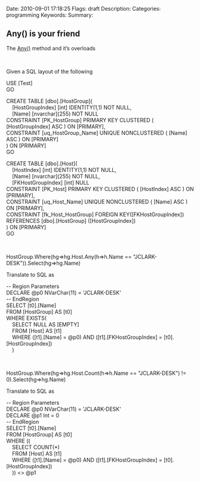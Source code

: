 Date: 2010-09-01 17:18:25
Flags: draft
Description:
Categories: programming
Keywords:
Summary:

## Any() is your friend

<p>The <a title="Enumerable.Any Method" href="http://msdn.microsoft.com/en-us/library/system.linq.enumerable.any.aspx">Any()</a> method and it’s overloads</p>  <p>&#160;</p>  <p>Given a SQL layout of the following</p>  <p>USE [Test]   <br />GO </p>  <p>CREATE TABLE [dbo].[HostGroup](   <br />&#160;&#160;&#160; [HostGroupIndex] [int] IDENTITY(1,1) NOT NULL,    <br />&#160;&#160;&#160; [Name] [nvarchar](255) NOT NULL    <br /> CONSTRAINT [PK_HostGroup] PRIMARY KEY CLUSTERED ( [HostGroupIndex] ASC ) ON [PRIMARY],    <br /> CONSTRAINT [uq_HostGroup_Name] UNIQUE NONCLUSTERED ( [Name] ASC ) ON [PRIMARY]    <br />) ON [PRIMARY]    <br />GO </p>  <p>CREATE TABLE [dbo].[Host](   <br />&#160;&#160;&#160; [HostIndex] [int] IDENTITY(1,1) NOT NULL,    <br />&#160;&#160;&#160; [Name] [nvarchar](255) NOT NULL,    <br />&#160;&#160;&#160; [FKHostGroupIndex] [int] NULL    <br /> CONSTRAINT [PK_Host] PRIMARY KEY CLUSTERED ( [HostIndex] ASC ) ON [PRIMARY],    <br /> CONSTRAINT [uq_Host_Name] UNIQUE NONCLUSTERED ( [Name] ASC ) ON [PRIMARY],    <br /> CONSTRAINT [fk_Host_HostGroup] FOREIGN KEY([FKHostGroupIndex]) REFERENCES [dbo].[HostGroup] ([HostGroupIndex])    <br />) ON [PRIMARY]    <br />GO</p>  <p>&#160;</p>  <p>HostGroup.Where(hg=&gt;hg.Host.Any(h=&gt;h.Name == &quot;JCLARK-DESK&quot;)).Select(hg=&gt;hg.Name)</p>  <p>Translate to SQL as</p>  <p>-- Region Parameters   <br />DECLARE @p0 NVarChar(11) = 'JCLARK-DESK'    <br />-- EndRegion    <br />SELECT [t0].[Name]    <br />FROM [HostGroup] AS [t0]    <br />WHERE EXISTS(    <br />&#160;&#160;&#160; SELECT NULL AS [EMPTY]    <br />&#160;&#160;&#160; FROM [Host] AS [t1]    <br />&#160;&#160;&#160; WHERE ([t1].[Name] = @p0) AND ([t1].[FKHostGroupIndex] = [t0].[HostGroupIndex])    <br />&#160;&#160;&#160; )</p>  <p>&#160;</p>  <p>HostGroup.Where(hg=&gt;hg.Host.Count(h=&gt;h.Name == &quot;JCLARK-DESK&quot;) != 0).Select(hg=&gt;hg.Name)</p>  <p>Translate to SQL as</p>  <p>-- Region Parameters   <br />DECLARE @p0 NVarChar(11) = 'JCLARK-DESK'    <br />DECLARE @p1 Int = 0    <br />-- EndRegion    <br />SELECT [t0].[Name]    <br />FROM [HostGroup] AS [t0]    <br />WHERE ((    <br />&#160;&#160;&#160; SELECT COUNT(*)    <br />&#160;&#160;&#160; FROM [Host] AS [t1]    <br />&#160;&#160;&#160; WHERE ([t1].[Name] = @p0) AND ([t1].[FKHostGroupIndex] = [t0].[HostGroupIndex])    <br />&#160;&#160;&#160; )) &lt;&gt; @p1</p>

